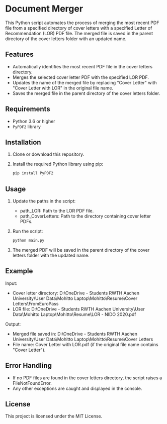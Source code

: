# Document Merger

This Python script automates the process of merging the most recent PDF file from a specified directory of cover letters with a specified Letter of Recommendation (LOR) PDF file. The merged file is saved in the parent directory of the cover letters folder with an updated name.

## Features

- Automatically identifies the most recent PDF file in the cover letters directory.
- Merges the selected cover letter PDF with the specified LOR PDF.
- Updates the name of the merged file by replacing "Cover Letter" with "Cover Letter with LOR" in the original file name.
- Saves the merged file in the parent directory of the cover letters folder.

## Requirements

- Python 3.6 or higher
- `PyPDF2` library

## Installation

1. Clone or download this repository.
2. Install the required Python library using pip:

   ```bash
   pip install PyPDF2

## Usage
1. Update the paths in the script:

    - path_LOR: Path to the LOR PDF file.
    - path_CoverLetters: Path to the directory containing cover letter PDFs.
2. Run the script:
    ```bash
    python main.py

3. The merged PDF will be saved in the parent directory of the cover letters folder with the updated name.

## Example

Input:
- Cover letter directory: D:\OneDrive - Students RWTH Aachen University\User Data\Mohitto Laptop\Mohitto\Resume\Cover Letters\FromEuroPass
- LOR file: D:\OneDrive - Students RWTH Aachen University\User Data\Mohitto Laptop\Mohitto\Resume\LOR - NIDO 2020.pdf

Output:
- Merged file saved in: D:\OneDrive - Students RWTH Aachen University\User Data\Mohitto Laptop\Mohitto\Resume\Cover Letters
- File name: Cover Letter with LOR.pdf (if the original file name contains "Cover Letter").

## Error Handling
- If no PDF files are found in the cover letters directory, the script raises a FileNotFoundError.
- Any other exceptions are caught and displayed in the console.

## License
This project is licensed under the MIT License. 